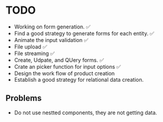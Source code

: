# TODO

- Working on form generation. ✅
- Find a good strategy to generate forms for each entity. ✅
- Animate the input validation ✅
- File upload  ✅
- File streaming  ✅
- Create, Udpate, and QUery forms. ✅
- Crate an picker function for input options  ✅
- Design the work flow of product creation 
- Establish a good strategy for relational data creation.

## Problems

- Do not use nestted components, they are not getting data.

